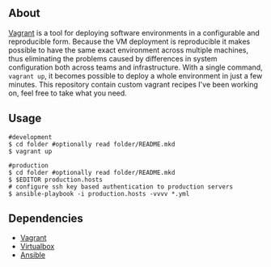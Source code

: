 About
-----

[Vagrant](https://www.vagrantup.com/) is a tool for deploying software environments in a configurable and reproducible form. Because the VM deployment is reproducible it makes possible to have the same exact environment across multiple machines, thus eliminating the problems caused by differences in system configuration both across teams and infrastructure. With a single command, `vagrant up`, it becomes possible to deploy a whole environment in just a few minutes. This repository contain custom vagrant recipes I've been working on, feel free to take what you need.

Usage
-----

    #development
    $ cd folder #optionally read folder/README.mkd
    $ vagrant up

    #production
    $ cd folder #optionally read folder/README.mkd
    $ $EDITOR production.hosts
    # configure ssh key based authentication to production servers
    $ ansible-playbook -i production.hosts -vvvv *.yml

Dependencies
------------

- [Vagrant](https://www.vagrantup.com/)
- [Virtualbox](https://www.virtualbox.org)
- [Ansible](https://www.ansible.com/)
